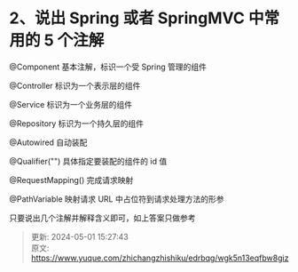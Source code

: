# 2、说出 Spring 或者 SpringMVC 中常用的 5 个注解

@Component 基本注解，标识一个受 Spring 管理的组件

@Controller	标识为一个表示层的组件

@Service	标识为一个业务层的组件

@Repository		标识为一个持久层的组件

@Autowired		自动装配

@Qualifier("")	具体指定要装配的组件的 id 值

@RequestMapping() 完成请求映射

@PathVariable	映射请求 URL 中占位符到请求处理方法的形参

只要说出几个注解并解释含义即可，如上答案只做参考



> 更新: 2024-05-01 15:27:43  
> 原文: <https://www.yuque.com/zhichangzhishiku/edrbqg/wgk5n13eqfbw8giz>